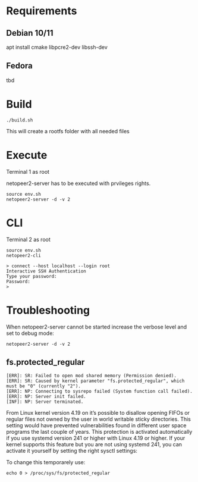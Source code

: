# Requirements

## Debian 10/11

apt install cmake libpcre2-dev libssh-dev

## Fedora
tbd

# Build

```
./build.sh
```

This will create a rootfs folder with all needed files

# Execute

Terminal 1 as root

netopeer2-server has to be executed with prvileges rights.
```
source env.sh
netopeer2-server -d -v 2
```

# CLI

Terminal 2 as root
```
source env.sh
netopeer2-cli
```

```
> connect --host localhost --login root
Interactive SSH Authentication
Type your password:
Password:
>
```


# Troubleshooting

When netopeer2-server cannot be started increase the verbose level and set to debug mode:

```
netopeer2-server -d -v 2
```

## fs.protected_regular


```
[ERR]: SR: Failed to open mod shared memory (Permission denied).
[ERR]: SR: Caused by kernel parameter "fs.protected_regular", which must be "0" (currently "2").
[ERR]: NP: Connecting to sysrepo failed (System function call failed).
[ERR]: NP: Server init failed.
[INF]: NP: Server terminated.
```

From Linux kernel version 4.19 on it’s possible to disallow opening FIFOs or
regular files not owned by the user in world writable sticky directories.
This setting would have prevented vulnerabilities found in different user
space programs the last couple of years. This protection is activated
automatically if you use systemd version 241 or higher with Linux 4.19
or higher. If your kernel supports this feature but you are not using
systemd 241, you can activate it yourself by setting the right sysctl settings:

To change this temporarely use:

```
echo 0 > /proc/sys/fs/protected_regular
```
